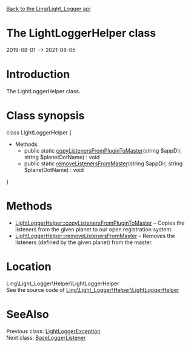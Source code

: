 [Back to the Ling/Light_Logger api](https://github.com/lingtalfi/Light_Logger/blob/master/doc/api/Ling/Light_Logger.md)



The LightLoggerHelper class
================
2019-08-01 --> 2021-08-05






Introduction
============

The LightLoggerHelper class.



Class synopsis
==============


class <span class="pl-k">LightLoggerHelper</span>  {

- Methods
    - public static [copyListenersFromPluginToMaster](https://github.com/lingtalfi/Light_Logger/blob/master/doc/api/Ling/Light_Logger/Helper/LightLoggerHelper/copyListenersFromPluginToMaster.md)(string $appDir, string $planetDotName) : void
    - public static [removeListenersFromMaster](https://github.com/lingtalfi/Light_Logger/blob/master/doc/api/Ling/Light_Logger/Helper/LightLoggerHelper/removeListenersFromMaster.md)(string $appDir, string $planetDotName) : void

}






Methods
==============

- [LightLoggerHelper::copyListenersFromPluginToMaster](https://github.com/lingtalfi/Light_Logger/blob/master/doc/api/Ling/Light_Logger/Helper/LightLoggerHelper/copyListenersFromPluginToMaster.md) &ndash; Copies the listeners from the given planet to our open registration system.
- [LightLoggerHelper::removeListenersFromMaster](https://github.com/lingtalfi/Light_Logger/blob/master/doc/api/Ling/Light_Logger/Helper/LightLoggerHelper/removeListenersFromMaster.md) &ndash; Removes the listeners (defined by the given planet) from the master.





Location
=============
Ling\Light_Logger\Helper\LightLoggerHelper<br>
See the source code of [Ling\Light_Logger\Helper\LightLoggerHelper](https://github.com/lingtalfi/Light_Logger/blob/master/Helper/LightLoggerHelper.php)



SeeAlso
==============
Previous class: [LightLoggerException](https://github.com/lingtalfi/Light_Logger/blob/master/doc/api/Ling/Light_Logger/Exception/LightLoggerException.md)<br>Next class: [BaseLoggerListener](https://github.com/lingtalfi/Light_Logger/blob/master/doc/api/Ling/Light_Logger/Listener/BaseLoggerListener.md)<br>
